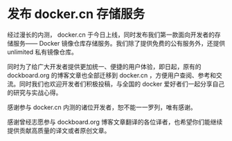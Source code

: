# 发布 docker.cn 存储服务

经过漫长的内测， docker.cn 于今日上线，同时发布我们第一款面向开发者的存储服务—— Docker 镜像仓库存储服务。我们除了提供免费的公有服务外，还提供 unlimited 私有镜像仓库。

同时为了给广大开发者提供更加统一、便捷的用户体验，即日起，原有的 dockboard.org 的博客文章也全部迁移到 docker.cn ，方便用户查阅、参考和交流。同时我们也欢迎开发者们积极投稿，与全国的 docker 爱好者们一起分享自己的研究与实战心得。

感谢参与 docker.cn 内测的诸位开发者，恕不能一一罗列，唯有感谢。

感谢曾经志愿参与 dockboard.org 博客文章翻译的各位译者，也希望你们能继续提供贡献高质量的译文或者原创文章。
